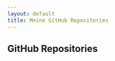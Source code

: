 ```yaml
---
layout: default
title: Meine GitHub Repositories
---
```


## GitHub Repositories

<ul id="repo-list"></ul>

<script>
fetch('https://api.github.com/users/volkansah/repos?type=owner&sort=updated&per_page=100')
  .then(response => response.json())
  .then(data => {
    let repoList = document.getElementById('repo-list');
    data.filter(repo => !repo.fork).forEach(repo => {
      let listItem = document.createElement('li');
      listItem.innerHTML = `<a href="${repo.html_url}">${repo.name}</a> - ${repo.description || 'Keine Beschreibung verfügbar'}`;
      repoList.appendChild(listItem);
    });
  })
  .catch(error => {
    console.error('Error:', error);
    let repoList = document.getElementById('repo-list');
    repoList.innerHTML = '<li>Fehler beim Laden der Repositories.</li>';
  });
</script>
